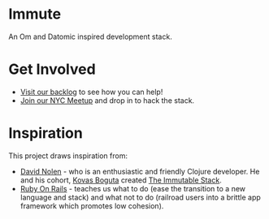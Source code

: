 # Immute

An Om and Datomic inspired development stack.

# Get Involved
* [Visit our backlog](https://www.pivotaltracker.com/n/projects/1074796) to see how you can help!
* [Join our NYC Meetup](http://www.meetup.com/The-New-York-Immutable-Hack/) and drop in to hack the stack.

# Inspiration

This project draws inspiration from:

* [David Nolen](https://github.com/swannodette) - who is an enthusiastic and friendly Clojure developer. 
He and his cohort, [Kovas Boguta](https://github.com/kovasb) created [The Immutable Stack](http://kitchentablecoders.com/class/2014/04/12/the-immutable-stack/).
* [Ruby On Rails](http://rubyonrails.org/) - teaches us what to do (ease the transition to a new language and stack) and what not to do (railroad users into a brittle app framework which promotes low cohesion). 
